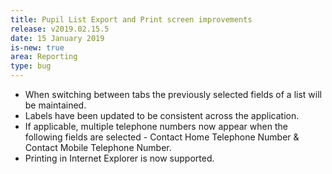 ```yaml
---
title: Pupil List Export and Print screen improvements
release: v2019.02.15.5
date: 15 January 2019
is-new: true
area: Reporting
type: bug
---
```


* When switching between tabs the previously selected fields of a list will be maintained.
* Labels have been updated to be consistent across the application.
* If applicable, multiple telephone numbers now appear when the following fields are selected - Contact Home Telephone Number & Contact Mobile Telephone Number.
* Printing in Internet Explorer is now supported.